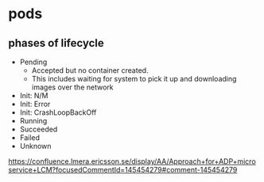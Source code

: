 # pods

## phases of lifecycle

* Pending
  * Accepted but no container created.
  * This includes waiting for system to pick it up and downloading images over the network
* Init: N/M
* Init: Error
* Init: CrashLoopBackOff
* Running
* Succeeded
* Failed
* Unknown

https://confluence.lmera.ericsson.se/display/AA/Approach+for+ADP+microservice+LCM?focusedCommentId=145454279#comment-145454279
